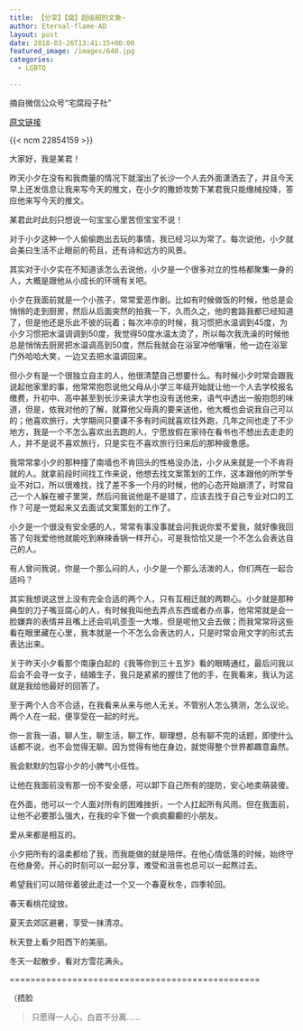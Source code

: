 ```yaml
---
title: 【分享】【腐】超级甜的文章~
author: Eternal-flame-AD
layout: post
date: 2018-03-26T13:41:15+00:00
featured_image: /images/640.jpg
categories:
  - LGBTQ

---
```

摘自微信公众号“宅腐段子社”


  
<a href="https://mp.weixin.qq.com/s/u4OVKChtuYHv2K-AxcUgug" target="_blank" rel="noopener">原文链接</a>

{{< ncm 22854159 >}}

大家好，我是某君！

昨天小夕在没有和我商量的情况下就溜出了长沙一个人去外面潇洒去了，并且今天早上还发信息让我来写今天的推文，在小夕的撒娇攻势下某君我只能缴械投降，答应他来写今天的推文。

某君此时此刻只想说一句宝宝心里苦但宝宝不说！

对于小夕这种一个人偷偷跑出去玩的事情，我已经习以为常了。每次说他，小夕就会美曰生活不止眼前的苟且，还有诗和远方的风景。

其实对于小夕实在不知道该怎么去说他，小夕是一个很多对立的性格都聚集一身的人，大概是跟他从小成长的环境有关吧。

小夕在我面前就是一个小孩子，常常爱恶作剧。比如有时候做饭的时候，他总是会悄悄的走到厨房，然后从后面突然的拍我一下，久而久之，他的套路我都已经知道了，但是他还是乐此不彼的玩着；每次冲凉的时候，我习惯把水温调到45度，为小夕习惯把水温调调到50度，我觉得50度水温太烫了，所以每次我洗澡的时候他总是悄悄去厨房把水温调高到50度，然后我就会在浴室冲他嚷嚷，他一边在浴室门外哈哈大笑，一边又去把水温调回来。

但小夕有是一个很独立自主的人，他很清楚自己想要什么。有时候小夕时常会跟我说起他家里的事，他常常抱怨说他父母从小学三年级开始就让他一个人去学校报名缴费，升初中、高中甚至到长沙来读大学也没有送他来，语气中透出一股抱怨的味道，但是，依我对他的了解，就算他父母真的要来送他，他大概也会说我自己可以的；他喜欢旅行，大学期间只要课不多有时间就喜欢往外跑，几年之间也走了不少地方，我是一个不怎么喜欢出去跑的人，宁愿放假在家待在看书也不想出去走走的人，并不是说不喜欢旅行，只是实在不喜欢旅行归来后的那种疲惫感。

我常常拿小夕的那种撞了南墙也不肯回头的性格没办法，小夕从来就是一个不肯将就的人。就拿前段时间找工作来说，他想去找文案策划的工作，这本跟他的所学专业不对口，所以很难找，找了差不多一个月的时候，他的心态开始崩溃了，时常自己一个人躲在被子里哭，然后问我说他是不是错了，应该去找于自己专业对口的工作？可是一觉起来又去面试文案策划的工作了。

小夕是一个很没有安全感的人，常常有事没事就会问我说你爱不爱我，就好像我回答了句我爱他他就能吃到麻辣香锅一样开心，可是我恰恰又是一个不怎么会表达自己的人。

有人曾问我说，你是一个那么闷的人，小夕是一个那么活泼的人，你们两在一起合适吗？

其实我想说这世上没有完全合适的两个人，只有互相迁就的两颗心。小夕就是那种典型的刀子嘴豆腐心的人，有时候我叫他去弄点东西或者办点事，他常常就是会一脸嫌弃的表情并且嘴上还会叽叽歪歪一大堆，但是呢他又会去做；而我常常将这些看在眼里藏在心里，我本就是一个不怎么会表达的人，只是时常会用文字的形式去表达出来。

关于昨天小夕看那个南康白起的《我等你到三十五岁》看的眼睛通红，最后问我以后会不会寻一女子，结婚生子，我只是紧紧的握住了他的手，在我看来，我认为这就是我给他最好的回答了。

至于两个人合不合适，在我看来从来与他人无关。不管别人怎么猜测，怎么议论。两个人在一起，便享受在一起的时光。

你一言我一语，聊人生，聊生活，聊工作，聊理想，总有聊不完的话题，即使什么话都不说，也不会觉得无聊。因为觉得有他在身边，就觉得整个世界都趣意盎然。

我会默默的包容小夕的小脾气小任性。

让他在我面前没有那一份不安全感，可以卸下自己所有的提防，安心地卖萌装傻。

在外面，他可以一个人面对所有的困难挫折，一个人扛起所有风雨。但在我面前，让他不必要那么强大，在我的伞下做一个疯疯癫癫的小朋友。

爱从来都是相互的。

小夕把所有的温柔都给了我，而我能做的就是陪伴。在他心情低落的时候，始终守在他身旁。开心的时刻可以一起分享，难受和沮丧也总可以一起熬过去。

希望我们可以陪伴着彼此走过一个又一个春夏秋冬，四季轮回。

春天看桃花绽放。

夏天去郊区避暑，享受一抹清凉。

秋天登上看夕阳西下的美丽。

冬天一起散步，看对方雪花满头。

================================================

（捂脸

> 只愿得一人心，白首不分离……